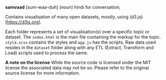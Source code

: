 **samvaad** [sum-waa-duh] (noun) hindi for conversation;

Contains visualisation of many open datasets, mostly, using (d3.js)[https://d3js.org].

Each folder represents a set of visualisation(s) over a specific topic or dataset. The `index.html` is the main file containing the markup for the topic. `style.scss` contains the styles and `app.js` has the scripts. Raw data used resides in the `dataset` folder along with any ETL (Extract, Transform and Load) scripts used to process the same.

**A note on the license**
While the source code is licensed under the MIT license the associated data may not be so. Please refer to the original source license for more information.